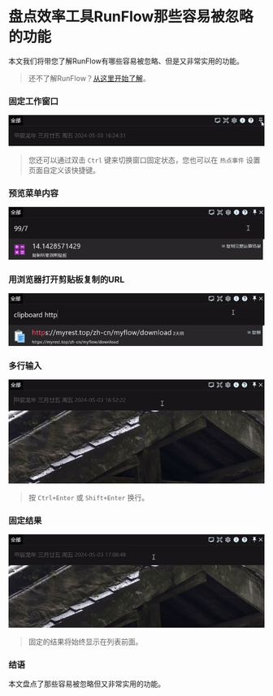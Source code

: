 # 盘点效率工具RunFlow那些容易被忽略的功能

本文我们将带您了解RunFlow有哪些容易被忽略、但是又非常实用的功能。

> 还不了解RunFlow？[从这里开始了解](runflow_basic_point.md)。

### 固定工作窗口

![pin_window](../images/pin_action_window_zhcn.gif)

> 您还可以通过双击 `Ctrl` 键来切换窗口固定状态，您也可以在 `热点事件` 设置页面自定义该快捷键。

### 预览菜单内容

![preview_menu](../images/preview_menu_zhcn.gif)

### 用浏览器打开剪贴板复制的URL

![open_clipboard_url](../images/open_clipboard_url_zhcn.gif)

### 多行输入

![multi_lines](../images/multi_lines_zhcn.gif)

> 按 `Ctrl+Enter` 或 `Shift+Enter` 换行。

### 固定结果

![pin_result](../images/pin_result_zhcn.gif)

> 固定的结果将始终显示在列表前面。

### 结语

本文盘点了那些容易被忽略但又非常实用的功能。
